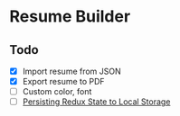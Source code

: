 # Resume Builder

## Todo 
- [x] Import resume from JSON
- [x] Export resume to PDF
- [ ] Custom color, font
- [ ] [Persisting Redux State to Local Storage](https://medium.com/@jrcreencia/persisting-redux-state-to-local-storage-f81eb0b90e7e)

